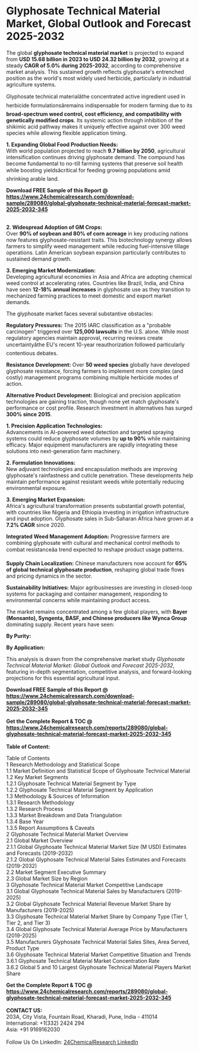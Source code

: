 <h1>Glyphosate Technical Material Market, Global Outlook and Forecast 2025-2032</h1><p>The global <strong>glyphosate technical material market</strong> is projected to expand from <strong>USD 15.68 billion in 2023 to USD 24.32 billion by 2032</strong>, growing at a steady <strong>CAGR of 5.0% during 2025-2032</strong>, according to comprehensive market analysis. This sustained growth reflects glyphosate's entrenched position as the world's most widely used herbicide, particularly in industrial agriculture systems.</p><p>Glyphosate technical materialâthe concentrated active ingredient used in herbicide formulationsâremains indispensable for modern farming due to its <strong>broad-spectrum weed control, cost efficiency, and compatibility with genetically modified crops</strong>. Its systemic action through inhibition of the shikimic acid pathway makes it uniquely effective against over 300 weed species while allowing flexible application timing.</p><p><strong>1. Expanding Global Food Production Needs:</strong><br>
With world population projected to reach <strong>9.7 billion by 2050</strong>, agricultural intensification continues driving glyphosate demand. The compound has become fundamental to no-till farming systems that preserve soil health while boosting yieldsâcritical for feeding growing populations amid shrinking arable land.</p><div><b>Download FREE Sample of this Report @ 
            <a href="https://www.24chemicalresearch.com/download-sample/289080/global-glyphosate-technical-material-forecast-market-2025-2032-345">
            https://www.24chemicalresearch.com/download-sample/289080/global-glyphosate-technical-material-forecast-market-2025-2032-345</a></b></div><br><p><strong>2. Widespread Adoption of GM Crops:</strong><br>
Over <strong>90% of soybean and 80% of corn acreage</strong> in key producing nations now features glyphosate-resistant traits. This biotechnology synergy allows farmers to simplify weed management while reducing fuel-intensive tillage operations. Latin American soybean expansion particularly contributes to sustained demand growth.</p><p><strong>3. Emerging Market Modernization:</strong><br>
Developing agricultural economies in Asia and Africa are adopting chemical weed control at accelerating rates. Countries like Brazil, India, and China have seen <strong>12-18% annual increases</strong> in glyphosate use as they transition to mechanized farming practices to meet domestic and export market demands.</p><p>The glyphosate market faces several substantive obstacles:</p><p><strong>Regulatory Pressures:</strong> The 2015 IARC classification as a "probable carcinogen" triggered over <strong>125,000 lawsuits</strong> in the U.S. alone. While most regulatory agencies maintain approval, recurring reviews create uncertaintyâthe EU's recent 10-year reauthorization followed particularly contentious debates.</p><p><strong>Resistance Development:</strong> Over <strong>50 weed species</strong> globally have developed glyphosate resistance, forcing farmers to implement more complex (and costly) management programs combining multiple herbicide modes of action.</p><p><strong>Alternative Product Development:</strong> Biological and precision application technologies are gaining traction, though none yet match glyphosate's performance or cost profile. Research investment in alternatives has surged <strong>300% since 2015</strong>.</p><p><strong>1. Precision Application Technologies:</strong><br>
Advancements in AI-powered weed detection and targeted spraying systems could reduce glyphosate volumes by <strong>up to 90%</strong> while maintaining efficacy. Major equipment manufacturers are rapidly integrating these solutions into next-generation farm machinery.</p><p><strong>2. Formulation Innovations:</strong><br>
New adjuvant technologies and encapsulation methods are improving glyphosate's rainfastness and cuticle penetration. These developments help maintain performance against resistant weeds while potentially reducing environmental exposure.</p><p><strong>3. Emerging Market Expansion:</strong><br>
Africa's agricultural transformation presents substantial growth potential, with countries like Nigeria and Ethiopia investing in irrigation infrastructure and input adoption. Glyphosate sales in Sub-Saharan Africa have grown at a <strong>7.2% CAGR</strong> since 2020.</p><p><strong>Integrated Weed Management Adoption:</strong> Progressive farmers are combining glyphosate with cultural and mechanical control methods to combat resistanceâa trend expected to reshape product usage patterns.</p><p><strong>Supply Chain Localization:</strong> Chinese manufacturers now account for <strong>65% of global technical glyphosate production</strong>, reshaping global trade flows and pricing dynamics in the sector.</p><p><strong>Sustainability Initiatives:</strong> Major agribusinesses are investing in closed-loop systems for packaging and container management, responding to environmental concerns while maintaining product access.</p><p>The market remains concentrated among a few global players, with <strong>Bayer (Monsanto), Syngenta, BASF, and Chinese producers like Wynca Group</strong> dominating supply. Recent years have seen:</p><p><strong>By Purity:</strong></p><p><strong>By Application:</strong></p><p>This analysis is drawn from the comprehensive market study <em>Glyphosate Technical Material Market: Global Outlook and Forecast 2025-2032</em>, featuring in-depth segmentation, competitive analysis, and forward-looking projections for this essential agricultural input.</p><div><b>Download FREE Sample of this Report @ 
            <a href="https://www.24chemicalresearch.com/download-sample/289080/global-glyphosate-technical-material-forecast-market-2025-2032-345">
            https://www.24chemicalresearch.com/download-sample/289080/global-glyphosate-technical-material-forecast-market-2025-2032-345</a></b></div><br><div><b>Get the Complete Report & TOC @ 
            <a href="https://www.24chemicalresearch.com/reports/289080/global-glyphosate-technical-material-forecast-market-2025-2032-345">
            https://www.24chemicalresearch.com/reports/289080/global-glyphosate-technical-material-forecast-market-2025-2032-345</a></b></div><br>
            <b>Table of Content:</b><p>Table of Contents<br />
1 Research Methodology and Statistical Scope<br />
1.1 Market Definition and Statistical Scope of Glyphosate Technical Material<br />
1.2 Key Market Segments<br />
1.2.1 Glyphosate Technical Material Segment by Type<br />
1.2.2 Glyphosate Technical Material Segment by Application<br />
1.3 Methodology & Sources of Information<br />
1.3.1 Research Methodology<br />
1.3.2 Research Process<br />
1.3.3 Market Breakdown and Data Triangulation<br />
1.3.4 Base Year<br />
1.3.5 Report Assumptions & Caveats<br />
2 Glyphosate Technical Material Market Overview<br />
2.1 Global Market Overview<br />
2.1.1 Global Glyphosate Technical Material Market Size (M USD) Estimates and Forecasts (2019-2032)<br />
2.1.2 Global Glyphosate Technical Material Sales Estimates and Forecasts (2019-2032)<br />
2.2 Market Segment Executive Summary<br />
2.3 Global Market Size by Region<br />
3 Glyphosate Technical Material Market Competitive Landscape<br />
3.1 Global Glyphosate Technical Material Sales by Manufacturers (2019-2025)<br />
3.2 Global Glyphosate Technical Material Revenue Market Share by Manufacturers (2019-2025)<br />
3.3 Glyphosate Technical Material Market Share by Company Type (Tier 1, Tier 2, and Tier 3)<br />
3.4 Global Glyphosate Technical Material Average Price by Manufacturers (2019-2025)<br />
3.5 Manufacturers Glyphosate Technical Material Sales Sites, Area Served, Product Type<br />
3.6 Glyphosate Technical Material Market Competitive Situation and Trends<br />
3.6.1 Glyphosate Technical Material Market Concentration Rate<br />
3.6.2 Global 5 and 10 Largest Glyphosate Technical Material Players Market Share </p><div><b>Get the Complete Report & TOC @ 
            <a href="https://www.24chemicalresearch.com/reports/289080/global-glyphosate-technical-material-forecast-market-2025-2032-345">
            https://www.24chemicalresearch.com/reports/289080/global-glyphosate-technical-material-forecast-market-2025-2032-345</a></b></div><br><b>CONTACT US:</b><br>
            203A, City Vista, Fountain Road, Kharadi, Pune, India - 411014<br>
            International: +1(332) 2424 294<br>
            Asia: +91 9169162030 <br><br>
            Follow Us On LinkedIn: <a href="https://www.linkedin.com/company/24chemicalresearch/">24ChemicalResearch LinkedIn</a>